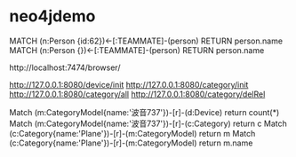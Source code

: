 # neo4jdemoMATCH (n:Person {id:62})<-[:TEAMMATE]-(person) RETURN person.nameMATCH (n:Person {})<-[:TEAMMATE]-(person) RETURN person.namehttp://localhost:7474/browser/http://127.0.0.1:8080/device/inithttp://127.0.0.1:8080/category/inithttp://127.0.0.1:8080/category/allhttp://127.0.0.1:8080/category/delRelMatch (m:CategoryModel{name:'波音737'})-[r]-(d:Device) return count(*)Match (m:CategoryModel{name:'波音737'})-[r]-(c:Category) return cMatch (c:Category{name:'Plane'})-[r]-(m:CategoryModel) return mMatch (c:Category{name:'Plane'})-[r]-(m:CategoryModel) return m.name